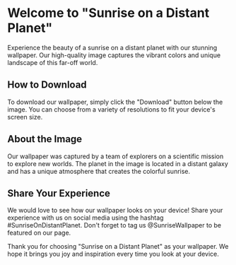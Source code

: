 <!--
Write me markdown content of website with wallpaper:

"Sunrise on a distant planet"

The header of the page should not be copy of the text but rather a real content of the website which is using this wallpaper.
-->

<!--font:Inter-->

# Welcome to "Sunrise on a Distant Planet"

Experience the beauty of a sunrise on a distant planet with our stunning wallpaper. Our high-quality image captures the vibrant colors and unique landscape of this far-off world.

## How to Download

To download our wallpaper, simply click the "Download" button below the image. You can choose from a variety of resolutions to fit your device's screen size.

## About the Image

Our wallpaper was captured by a team of explorers on a scientific mission to explore new worlds. The planet in the image is located in a distant galaxy and has a unique atmosphere that creates the colorful sunrise.

## Share Your Experience

We would love to see how our wallpaper looks on your device! Share your experience with us on social media using the hashtag #SunriseOnDistantPlanet. Don't forget to tag us @SunriseWallpaper to be featured on our page.

Thank you for choosing "Sunrise on a Distant Planet" as your wallpaper. We hope it brings you joy and inspiration every time you look at your device.
